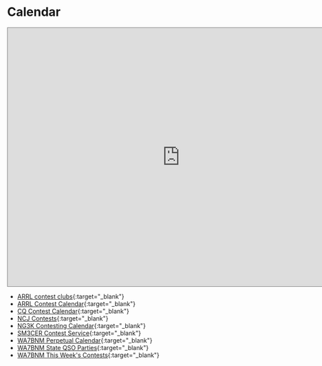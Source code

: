 # Calendar

<iframe src="https://calendar.google.com/calendar/embed?height=600&wkst=1&ctz=America%2FLos_Angeles&showPrint=0&mode=AGENDA&title=PAARA%20Events%20Calendar&src=Y185NzNlYWYzZDI4MWRjNzdkYzk1YzU2NWRhZjc3YWFkOWM1NDczZjE0NGQwZmFkZTE4ZDEwYjc1ZWEyODlhNTYyQGdyb3VwLmNhbGVuZGFyLmdvb2dsZS5jb20&color=%23E67C73" style="border:solid 1px #777" width="800" height="600" frameborder="0" scrolling="no"></iframe>

* [ARRL contest clubs](http://contest-clubs.arrl.org/listcontestclubs.php){:target="_blank"}
* [ARRL Contest Calendar](http://www.arrl.org/contest-calendar){:target="_blank"}
* [CQ Contest Calendar](http://www.cq-amateur-radio.com/cq_contests/cq_annual_contest_calendar/cq_annual_contest_calendar.html){:target="_blank"}
* [NCJ Contests](http://ncjweb.com/){:target="_blank"}
* [NG3K Contesting Calendar](http://www.ng3k.com/Contest/){:target="_blank"}
* [SM3CER Contest Service](http://www.sk3bg.se/contest/){:target="_blank"}
* [WA7BNM Perpetual Calendar](https://www.contestcalendar.com/perpetualcal.php){:target="_blank"}
* [WA7BNM State QSO Parties](https://www.contestcalendar.com/stateparties.html){:target="_blank"}
* [WA7BNM This Week's Contests](https://www.contestcalendar.com/weeklycont.php){:target="_blank"}
